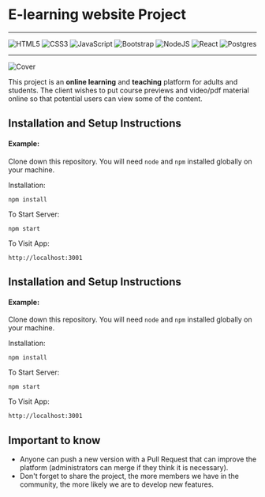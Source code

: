 # E-learning website Project

<hr>

![HTML5](https://img.shields.io/badge/html5-%23E34F26.svg?style=for-the-badge&logo=html5&logoColor=white)
![CSS3](https://img.shields.io/badge/css3-%231572B6.svg?style=for-the-badge&logo=css3&logoColor=white)
![JavaScript](https://img.shields.io/badge/javascript-%23323330.svg?style=for-the-badge&logo=javascript&logoColor=%23F7DF1E)
![Bootstrap](https://img.shields.io/badge/bootstrap-%23563D7C.svg?style=for-the-badge&logo=bootstrap&logoColor=white)
![NodeJS](https://img.shields.io/badge/node.js-6DA55F?style=for-the-badge&logo=node.js&logoColor=white)
![React](https://img.shields.io/badge/react-%2320232a.svg?style=for-the-badge&logo=react&logoColor=%2361DAFB)
![Postgres](https://img.shields.io/badge/postgres-%23316192.svg?style=for-the-badge&logo=postgresql&logoColor=white)

<hr>

<img src="./formation/src/assets/cover.jpg" alt="Cover">

<br>
<p>This project is an <strong>online learning</strong> and <strong>teaching</strong> platform for adults and students. The client wishes to put course previews and video/pdf material online so that potential users can view some of the content.</p>

## Installation and Setup Instructions

#### Example:  

Clone down this repository. You will need `node` and `npm` installed globally on your machine.  

Installation:

`npm install`   

To Start Server:

`npm start`  

To Visit App:

`http://localhost:3001`

## Installation and Setup Instructions

#### Example:  

Clone down this repository. You will need `node` and `npm` installed globally on your machine.  

Installation:

`npm install`   

To Start Server:

`npm start`  

To Visit App:

`http://localhost:3001` 

## Important to know

<ul>
    <li>
    Anyone can push a new version with a Pull Request that can improve the platform (administrators can merge if they think it is necessary).
    </li>
    <li>
    Don't forget to share the project, the more members we have in the community, the more likely we are to develop new features.
    </li>
</ul>

